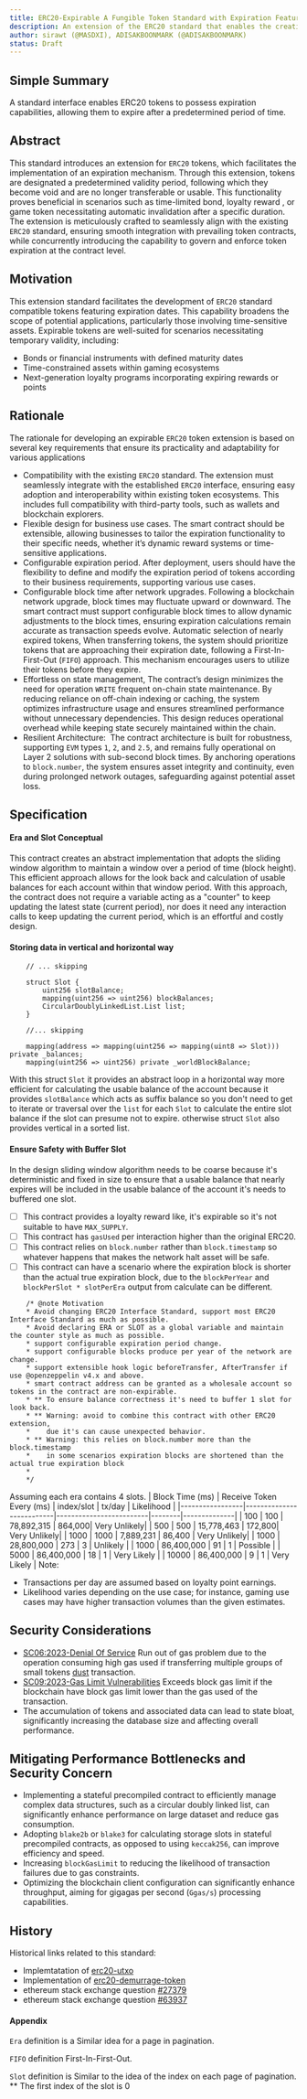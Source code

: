 ```yaml
---
title: ERC20-Expirable A Fungible Token Standard with Expiration Feature
description: An extension of the ERC20 standard that enables the creation of fungible tokens with configurable expiration features, allowing for time-sensitive use cases.
author: sirawt (@MASDXI), ADISAKBOONMARK (@ADISAKBOONMARK)
status: Draft
---
```


## Simple Summary

A standard interface enables ERC20 tokens to possess expiration capabilities, allowing them to expire after a predetermined period of time.

## Abstract

This standard introduces an extension for `ERC20` tokens, which facilitates the implementation of an expiration mechanism. Through this extension, tokens are designated a predetermined validity period, following which they become void and are no longer transferable or usable. This functionality proves beneficial in scenarios such as time-limited bond, loyalty reward , or game token necessitating automatic invalidation after a specific duration. The extension is meticulously crafted to seamlessly align with the existing `ERC20` standard, ensuring smooth integration with prevailing token contracts, while concurrently introducing the capability to govern and enforce token expiration at the contract level.

## Motivation

This extension standard facilitates the development of `ERC20` standard compatible tokens featuring expiration dates. This capability broadens the scope of potential applications, particularly those involving time-sensitive assets. Expirable tokens are well-suited for scenarios necessitating temporary validity, including:

- Bonds or financial instruments with defined maturity dates
- Time-constrained assets within gaming ecosystems
- Next-generation loyalty programs incorporating expiring rewards or points

## Rationale

The rationale for developing an expirable `ERC20` token extension is based on several key requirements that ensure its practicality and adaptability for various applications

- Compatibility with the existing `ERC20` standard. The extension must seamlessly integrate with the established `ERC20` interface, ensuring easy adoption and interoperability within existing token ecosystems. This includes full compatibility with third-party tools, such as wallets and blockchain explorers.
- Flexible design for business use cases. The smart contract should be extensible, allowing businesses to tailor the expiration functionality to their specific needs, whether it’s dynamic reward systems or time-sensitive applications.
- Configurable expiration period. After deployment, users should have the flexibility to define and modify the expiration period of tokens according to their business requirements, supporting various use cases.
- Configurable block time after network upgrades. Following a blockchain network upgrade, block times may fluctuate upward or downward. The smart contract must support configurable block times to allow dynamic adjustments to the block times, ensuring expiration calculations remain accurate as transaction speeds evolve.
Automatic selection of nearly expired tokens, When transferring tokens, the system should prioritize tokens that are approaching their expiration date, following a First-In-First-Out (`FIFO`) approach. This mechanism encourages users to utilize their tokens before they expire.
- Effortless on state management, The contract’s design minimizes the need for operation `WRITE` frequent on-chain state maintenance. By reducing reliance on off-chain indexing or caching, the system optimizes infrastructure usage and ensures streamlined performance without unnecessary dependencies. This design reduces operational overhead while keeping state securely maintained within the chain.
- Resilient Architecture:  The contract architecture is built for robustness, supporting `EVM` types `1`, `2`, and `2.5`, and remains fully operational on Layer 2 solutions with sub-second block times. By anchoring operations to `block.number`, the system ensures asset integrity and continuity, even during prolonged network outages, safeguarding against potential asset loss.

## Specification


#### Era and Slot Conceptual

This contract creates an abstract implementation that adopts the sliding window algorithm to maintain a window over a period of time (block height). This efficient approach allows for the look back and calculation of usable balances for each account within that window period. With this approach, the contract does not require a variable acting as a "counter" to keep updating the latest state (current period), nor does it need any interaction calls to keep updating the current period, which is an effortful and costly design.


#### Storing data in vertical and horizontal way
```solidity
    // ... skipping

    struct Slot {
        uint256 slotBalance;
        mapping(uint256 => uint256) blockBalances;
        CircularDoublyLinkedList.List list;
    }

    //... skipping

    mapping(address => mapping(uint256 => mapping(uint8 => Slot))) private _balances;
    mapping(uint256 => uint256) private _worldBlockBalance;
```

With this struct `Slot` it provides an abstract loop in a horizontal way more efficient for calculating the usable balance of the account because it provides `slotBalance` which acts as suffix balance so you don't need to get to iterate or traversal over the `list` for each `Slot` to calculate the entire slot balance if the slot can presume not to expire. otherwise struct `Slot` also provides vertical in a sorted list.

#### Ensure Safety with Buffer Slot

In the design sliding window algorithm needs to be coarse because it's deterministic and fixed in size to ensure that a usable balance that nearly expires will be included in the usable balance of the account it's needs to buffered one slot.

- [ ] This contract provides a loyalty reward like, it's expirable so it's not suitable to have `MAX_SUPPLY`.
- [ ] This contract has `gasUsed` per interaction higher than the original ERC20.
- [ ] This contract relies on `block.number` rather than `block.timestamp` so whatever happens that makes the network halt asset will be safe.
- [ ] This contract can have a scenario where the expiration block is shorter than the actual true expiration block, due to the `blockPerYear` and `blockPerSlot * slotPerEra` output from calculate can be different.

```text
    /* @note Motivation
    * Avoid changing ERC20 Interface Standard, support most ERC20 Interface Standard as much as possible.
    * Avoid declaring ERA or SLOT as a global variable and maintain the counter style as much as possible.
    * support configurable expiration period change.
    * support configurable blocks produce per year of the network are change.
    * support extensible hook logic beforeTransfer, AfterTransfer if use @openzeppelin v4.x and above.
    * smart contract address can be granted as a wholesale account so tokens in the contract are non-expirable.
    * ** To ensure balance correctness it's need to buffer 1 slot for look back.
    * ** Warning: avoid to combine this contract with other ERC20 extension,
    *    due it's can cause unexpected behavior.
    * ** Warning: this relies on block.number more than the block.timestamp
    *    in some scenarios expiration blocks are shortened than the actual true expiration block
    *
    */
```

Assuming each era contains 4 slots.
| Block Time (ms) | Receive Token Every (ms) | index/slot | tx/day | Likelihood |
|-----------------|--------------------------|-------------------------|--------|--------------|
| 100 | 100 | 78,892,315 | 864,000| Very Unlikely|
| 500 | 500 | 15,778,463 | 172,800| Very Unlikely|
| 1000 | 1000 | 7,889,231 | 86,400 | Very Unlikely|
| 1000 | 28,800,000 | 273 | 3 | Unlikely |
| 1000 | 86,400,000 | 91 | 1 | Possible |
| 5000 | 86,400,000 | 18 | 1 | Very Likely |
| 10000 | 86,400,000 | 9 | 1 | Very Likely |
Note:
- Transactions per day are assumed based on loyalty point earnings.
- Likelihood varies depending on the use case; for instance, gaming use cases may have higher transaction volumes than the given estimates.

## Security Considerations

- [SC06:2023-Denial Of Service](https://owasp.org/www-project-smart-contract-top-10/2023/en/src/SC06-denial-of-service-attacks.html) Run out of gas problem due to the operation consuming high gas used if transferring multiple groups of small tokens [dust](https://www.investopedia.com/terms/b/bitcoin-dust.asp) transaction.
- [SC09:2023-Gas Limit Vulnerabilities](https://owasp.org/www-project-smart-contract-top-10/2023/en/src/SC09-gas-limit-vulnerabilities.html) Exceeds block gas limit if the blockchain have block gas limit lower than the gas used of the transaction.
- The accumulation of tokens and associated data can lead to state bloat, significantly increasing the database size and affecting overall performance.

## Mitigating Performance Bottlenecks and Security Concern

- Implementing a stateful precompiled contract to efficiently manage complex data structures, such as a circular doubly linked list, can significantly enhance performance on large dataset and reduce gas consumption.
- Adopting `blake2b` or `blake3` for calculating storage slots in stateful precompiled contracts, as opposed to using `keccak256`, can improve efficiency and speed.
- Increasing `blockGasLimit` to reducing the likelihood of transaction failures due to gas constraints.
- Optimizing the blockchain client configuration can significantly enhance throughput, aiming for gigagas per second (`Ggas/s`) processing capabilities.

## History

Historical links related to this standard:  
- Implemtatation of [erc20-utxo](https://sirawt.medium.com/erc20exp-da3904e912b2)
- Implementation of [erc20-demurrage-token](https://gitlab.com/cicnet/erc20-demurrage-token)
- ethereum stack exchange question [#27379](https://ethereum.stackexchange.com/questions/27379/is-it-possible-to-create-an-expiring-ephemeral-erc-20-token)  
- ethereum stack exchange question [#63937](https://ethereum.stackexchange.com/questions/63937/erc20-token-with-expiration-date)

#### Appendix

`Era` definition is a Similar idea for a page in pagination.

`FIFO` definition First-In-First-Out.

`Slot` definition is Similar to the idea of the index on each page of pagination.  
\*\* The first index of the slot is 0
